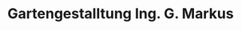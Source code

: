 ---
title: "Gartengestalltung Ing. G. Markus"
url: /st-georgen-im-attergau/gartengestalltung-ing-g-markus/
shop: Blumen
---